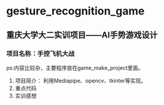 # gesture_recognition_game
## 重庆大学大二实训项目——AI手势游戏设计
### 项目名称：手控飞机大战
ps:内容比较杂，主要程序放在game_make_project里面。
1. 项目简介：
  利用Mediapipe、opencv、tkinter等实现。
3. 重点代码
4. 实训感想

